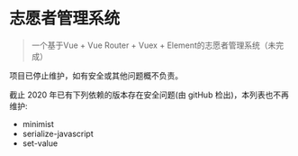 # 志愿者管理系统

> 一个基于Vue + Vue Router + Vuex + Element的志愿者管理系统（未完成）

项目已停止维护，如有安全或其他问题概不负责。

截止 2020 年已有下列依赖的版本存在安全问题(由 gitHub 检出)，本列表也不再维护:

- minimist
- serialize-javascript
- set-value

